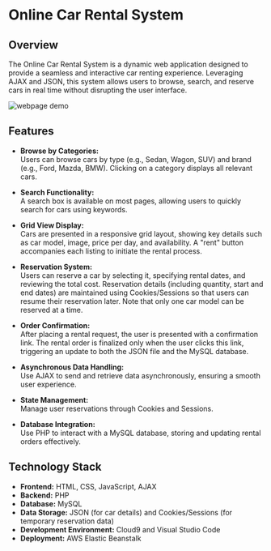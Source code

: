 # Online Car Rental System

## Overview
The Online Car Rental System is a dynamic web application designed to provide a seamless and interactive car renting experience. Leveraging AJAX and JSON, this system allows users to browse, search, and reserve cars in real time without disrupting the user interface.

![webpage demo](https://github.com/HENRYCCHH/Online_Car_Rental_System/tree/main/image/webpage_demo.png)
## Features
- **Browse by Categories:**  
  Users can browse cars by type (e.g., Sedan, Wagon, SUV) and brand (e.g., Ford, Mazda, BMW). Clicking on a category displays all relevant cars.

- **Search Functionality:**  
  A search box is available on most pages, allowing users to quickly search for cars using keywords.

- **Grid View Display:**  
  Cars are presented in a responsive grid layout, showing key details such as car model, image, price per day, and availability. A "rent" button accompanies each listing to initiate the rental process.

- **Reservation System:**  
  Users can reserve a car by selecting it, specifying rental dates, and reviewing the total cost. Reservation details (including quantity, start and end dates) are maintained using Cookies/Sessions so that users can resume their reservation later. Note that only one car model can be reserved at a time.

- **Order Confirmation:**  
  After placing a rental request, the user is presented with a confirmation link. The rental order is finalized only when the user clicks this link, triggering an update to both the JSON file and the MySQL database.

- **Asynchronous Data Handling:**  
  Use AJAX to send and retrieve data asynchronously, ensuring a smooth user experience.

- **State Management:**  
  Manage user reservations through Cookies and Sessions.

- **Database Integration:**  
  Use PHP to interact with a MySQL database, storing and updating rental orders effectively.


## Technology Stack
- **Frontend:** HTML, CSS, JavaScript, AJAX  
- **Backend:** PHP  
- **Database:** MySQL  
- **Data Storage:** JSON (for car details) and Cookies/Sessions (for temporary reservation data)  
- **Development Environment:** Cloud9 and Visual Studio Code  
- **Deployment:** AWS Elastic Beanstalk

